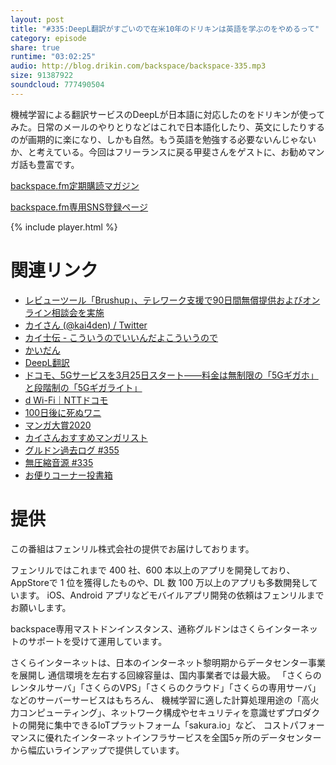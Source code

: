 ```yaml
---
layout: post
title: "#335:DeepL翻訳がすごいので在米10年のドリキンは英語を学ぶのをやめるって"
category: episode
share: true
runtime: "03:02:25"
audio: http://blog.drikin.com/backspace/backspace-335.mp3
size: 91387922
soundcloud: 777490504
---
```


機械学習による翻訳サービスのDeepLが日本語に対応したのをドリキンが使ってみた。日常のメールのやりとりなどはこれで日本語化したり、英文にしたりするのが画期的に楽になり、しかも自然。もう英語を勉強する必要ないんじゃないか、と考えている。今回はフリーランスに戻る甲斐さんをゲストに、お勧めマンガ話も豊富です。

[backspace.fm定期購読マガジン](https://note.mu/drikin/m/m55ec296b7655)

[backspace.fm専用SNS登録ページ](https://mstdn.guru/invite/3WVHpSMr)

{% include player.html %}

# 関連リンク
* [レビューツール「Brushup」、テレワーク支援で90日間無償提供およびオンライン相談会を実施](https://prtimes.jp/main/html/rd/p/000000016.000028456.html)
* [カイさん (@kai4den) / Twitter](https://twitter.com/kai4den)
* [カイ士伝 - こういうのでいいんだよこういうので](http://bloggingfrom.tv/wp/)
* [かいだん](https://anchor.fm/kaidancast)
* [DeepL翻訳](https://www.deepl.com/translator)
* [ドコモ、5Gサービスを3月25日スタート――料金は無制限の「5Gギガホ」と段階制の「5Gギガライト」](https://k-tai.watch.impress.co.jp/docs/news/1241565.html)
* [d Wi-Fi｜NTTドコモ](https://www.nttdocomo.co.jp/service/d_wifi/)
* [100日後に死ぬワニ](https://nlab.itmedia.co.jp/nl/articles/1912/29/news029.html)
* [マンガ大賞2020](https://www.mangataisho.com/)
* [カイさんおすすめマンガリスト](https://note.com/backspacefm/n/n28cc6e45587c)
* [グルドン過去ログ #355](https://rbtnn.github.io/mstdn-picker/?instance=mstdn.guru&since_id=103858111213840183&max_id=103858863691534010)
* [無圧縮音源 #335](https://note.com/backspacefm/n/n963594d3e7ac)
* [お便りコーナー投書箱](https://forms.gle/NDBngfLwc3jKbLEJ6)

# 提供

この番組はフェンリル株式会社の提供でお届けしております。

フェンリルではこれまで 400 社、600 本以上のアプリを開発しており、AppStoreで 1 位を獲得したものや、DL 数 100 万以上のアプリも多数開発しています。
iOS、Android アプリなどモバイルアプリ開発の依頼はフェンリルまでお願いします。

backspace専用マストドンインスタンス、通称グルドンはさくらインターネットのサポートを受けて運用しています。

さくらインターネットは、日本のインターネット黎明期からデータセンター事業を展開し
通信環境を左右する回線容量は、国内事業者では最大級。
「さくらのレンタルサーバ」「さくらのVPS」「さくらのクラウド」「さくらの専用サーバ」などのサーバーサービスはもちろん、
機械学習に適した計算処理用途の「高火力コンピューティング」、ネットワーク構成やセキュリティを意識せずプロダクトの開発に集中できるIoTプラットフォーム「sakura.io」など、
コストパフォーマンスに優れたインターネットインフラサービスを全国5ヶ所のデータセンターから幅広いラインアップで提供しています。

